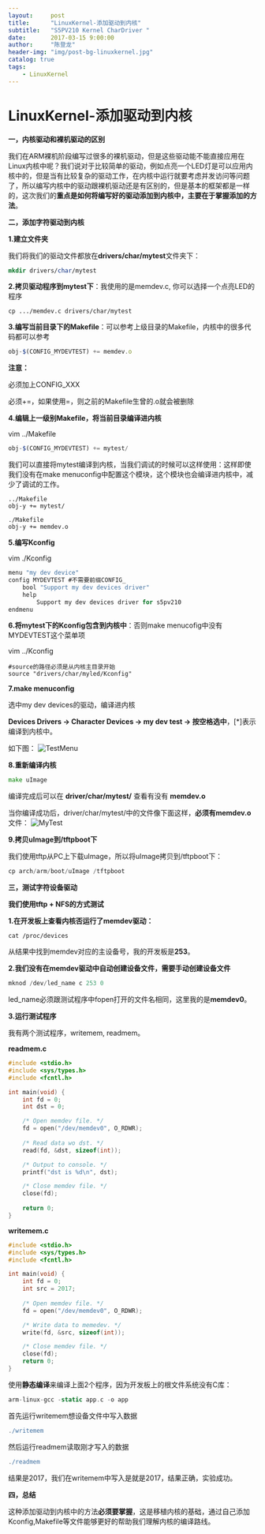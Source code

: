 ```yaml
---
layout:     post
title:      "LinuxKernel-添加驱动到内核"
subtitle:   "S5PV210 Kernel CharDriver "
date:       2017-03-15 9:00:00
author:     "陈登龙"
header-img: "img/post-bg-linuxkernel.jpg"
catalog: true
tags:
    - LinuxKernel
---
```

 
 
# LinuxKernel-添加驱动到内核
 
 
 **一，内核驱动和裸机驱动的区别**
 
 我们在ARM裸机阶段编写过很多的裸机驱动，但是这些驱动能不能直接应用在Linux内核中呢？我们说对于比较简单的驱动，例如点亮一个LED灯是可以应用内核中的，但是当有比较复杂的驱动工作，在内核中运行就要考虑并发访问等问题了，所以编写内核中的驱动跟裸机驱动还是有区别的，但是基本的框架都是一样的，这次我们的**重点是如何将编写好的驱动添加到内核中，主要在于掌握添加的方法**。
 
 
**二，添加字符驱动到内核**

**1.建立文件夹**

我们将我们的驱动文件都放在**drivers/char/mytest**文件夹下：

``` stata
mkdir drivers/char/mytest
```

**2.拷贝驱动程序到mytest下**：我使用的是memdev.c, 你可以选择一个点亮LED的程序

``` stylus
cp .../memdev.c drivers/char/mytest
```

**3.编写当前目录下的Makefile**：可以参考上级目录的Makefile，内核中的很多代码都可以参考
	

``` javascript
obj-$(CONFIG_MYDEVTEST) += memdev.o
```
**注意：**

必须加上CONFIG_XXX

必须+=，如果使用=，则之前的Makefile生曾的.o就会被删除
 
 
**4.编辑上一级别Makefile，将当前目录编译进内核**

vim ../Makefile
``` javascript
obj-$(CONFIG_MYDEVTEST) += mytest/
```
我们可以直接将mytest编译到内核，当我们调试的时候可以这样使用：这样即使我们没有在make menuconfig中配置这个模块，这个模块也会编译进内核中，减少了调试的工作。

``` fix
../Makefile
obj-y += mytest/

./Makefile
obj-y += memdev.o
```


**5.编写Kconfig**

vim ./Kconfig

``` objectivec
menu "my dev device"
config MYDEVTEST #不需要前缀CONFIG_
	bool "Support my dev devices driver"
	help
		Support my dev devices driver for s5pv210
endmenu
```


 **6.将mytest下的Kconfig包含到内核中**：否则make menucofig中没有MYDEVTEST这个菜单项

vim ../Kconfig

``` mel
#source的路径必须是从内核主目录开始
source "drivers/char/myled/Kconfig"
```

**7.make menuconfig**

选中my dev devices的驱动，编译进内核
 
 **Devices Drivers -> Character Devices -> my dev test -> 按空格选中**，[*]表示编译到内核中。
 
 如下图：
 ![TestMenu][1]
 
 
 **8.重新编译内核**
	

``` go
make uImage
```

编译完成后可以在 **driver/char/mytest/** 查看有没有 **memdev.o**

当你编译成功后，driver/char/mytest/中的文件像下面这样，**必须有memdev.o**文件：
![MyTest][2]

**9.拷贝uImage到/tftpboot下**

我们使用tftp从PC上下载uImage，所以将uImage拷贝到/tftpboot下：

``` gradle
cp arch/arm/boot/uImage /tftpboot
```

**三，测试字符设备驱动**

**我们使用tftp + NFS的方式测试**

**1.在开发板上查看内核否运行了memdev驱动：**

``` nimrod
cat /proc/devices
```
从结果中找到memdev对应的主设备号，我的开发板是**253**。


**2.我们没有在memdev驱动中自动创建设备文件，需要手动创建设备文件**
	

``` gradle
mknod /dev/led_name c 253 0
```
led_name必须跟测试程序中fopen打开的文件名相同，这里我的是**memdev0**。

**3.运行测试程序**

我有两个测试程序，writemem, readmem。

**readmem.c**
``` cpp
#include <stdio.h>
#include <sys/types.h>
#include <fcntl.h>

int main(void) {
	int fd = 0;
	int dst = 0;

	/* Open memdev file. */
	fd = open("/dev/memdev0", O_RDWR);
	
	/* Read data wo dst. */
	read(fd, &dst, sizeof(int));

	/* Output to console. */
	printf("dst is %d\n", dst);

	/* Close memdev file. */
	close(fd);
	
	return 0;
}
```


**writemem.c**

``` cpp
#include <stdio.h>
#include <sys/types.h>
#include <fcntl.h>

int main(void) {
	int fd = 0;
	int src = 2017;
	
	/* Open memdev file. */
	fd = open("/dev/memdev0", O_RDWR);

	/* Write data to memedev. */
	write(fd, &src, sizeof(int));

	/* Close memdev file. */
	close(fd);
	return 0;
}
```

使用**静态编译**来编译上面2个程序，因为开发板上的根文件系统没有C库：

``` swift
arm-linux-gcc -static app.c -o app
```

首先运行writemem想设备文件中写入数据
``` gradle
./writemem
```

然后运行readmem读取刚才写入的数据
``` gradle
./readmem
```
结果是2017，我们在writemem中写入是就是2017，结果正确，实验成功。


**四，总结**

这种添加驱动到内核中的方法**必须要掌握**，这是移植内核的基础，通过自己添加Kconfig,Makefile等文件能够更好的帮助我们理解内核的编译路线。


  [1]: https://cheng-zhi.github.io/img/LinuxKernel/post-2017-03-15-TestMenu.png
  [2]: https://cheng-zhi.github.io/img/LinuxKernel/post-2017-03-15-MyTest.png
